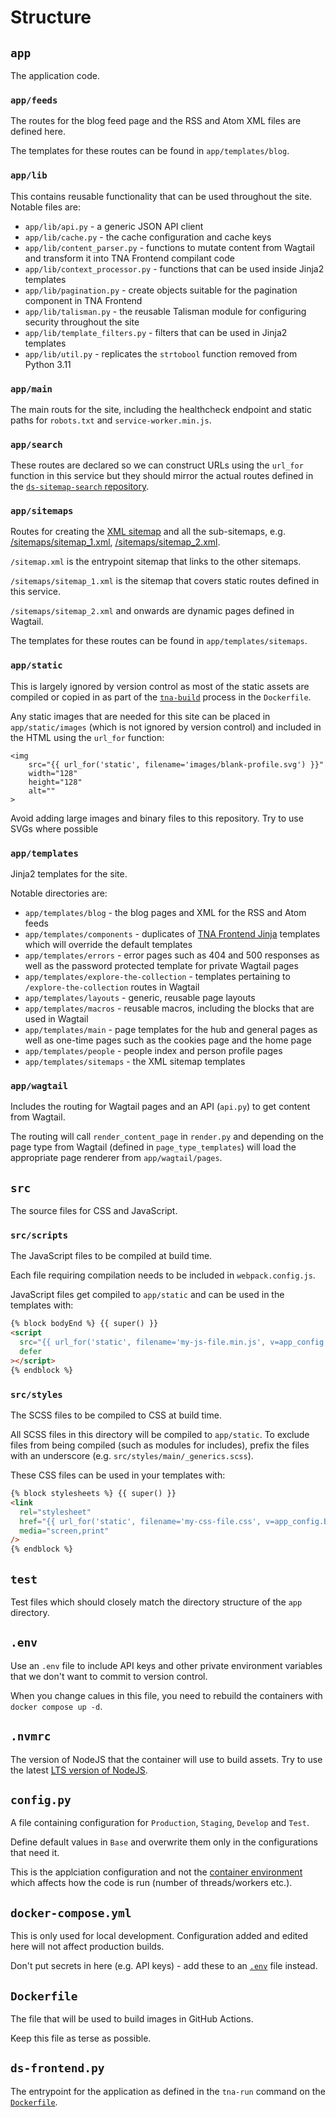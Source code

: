 # Structure

## `app`

The application code.

### `app/feeds`

The routes for the blog feed page and the RSS and Atom XML files are defined here.

The templates for these routes can be found in `app/templates/blog`.

### `app/lib`

This contains reusable functionality that can be used throughout the site. Notable files are:

- `app/lib/api.py` - a generic JSON API client
- `app/lib/cache.py` - the cache configuration and cache keys
- `app/lib/content_parser.py` - functions to mutate content from Wagtail and transform it into TNA Frontend compilant code
- `app/lib/context_processor.py` - functions that can be used inside Jinja2 templates
- `app/lib/pagination.py` - create objects suitable for the pagination component in TNA Frontend
- `app/lib/talisman.py` - the reusable Talisman module for configuring security throughout the site
- `app/lib/template_filters.py` - filters that can be used in Jinja2 templates
- `app/lib/util.py` - replicates the `strtobool` function removed from Python 3.11

### `app/main`

The main routs for the site, including the healthcheck endpoint and static paths for `robots.txt` and `service-worker.min.js`.

### `app/search`

These routes are declared so we can construct URLs using the `url_for` function in this service but they should mirror the actual routes defined in the [`ds-sitemap-search` repository](https://github.com/nationalarchives/ds-sitemap-search/blob/main/app/sitemap_search/routes.py).

### `app/sitemaps`

Routes for creating the [XML sitemap](http://localhost:65535/sitemap.xml) and all the sub-sitemaps, e.g. [/sitemaps/sitemap_1.xml](http://localhost:65535/sitemaps/sitemap_1.xml), [/sitemaps/sitemap_2.xml](http://localhost:65535/sitemaps/sitemap_2.xml).

`/sitemap.xml` is the entrypoint sitemap that links to the other sitemaps.

`/sitemaps/sitemap_1.xml` is the sitemap that covers static routes defined in this service.

`/sitemaps/sitemap_2.xml` and onwards are dynamic pages defined in Wagtail.

The templates for these routes can be found in `app/templates/sitemaps`.

### `app/static`

This is largely ignored by version control as most of the static assets are compiled or copied in as part of the [`tna-build`](https://github.com/nationalarchives/docker/tree/main/docker/tna-python#tna-build) process in the `Dockerfile`.

Any static images that are needed for this site can be placed in `app/static/images` (which is not ignored by version control) and included in the HTML using the `url_for` function:

```
<img
    src="{{ url_for('static', filename='images/blank-profile.svg') }}"
    width="128"
    height="128"
    alt=""
>
```

Avoid adding large images and binary files to this repository. Try to use SVGs where possible

### `app/templates`

Jinja2 templates for the site.

Notable directories are:

- `app/templates/blog` - the blog pages and XML for the RSS and Atom feeds
- `app/templates/components` - duplicates of [TNA Frontend Jinja](https://github.com/nationalarchives/tna-frontend-jinja) templates which will override the default templates
- `app/templates/errors` - error pages such as 404 and 500 responses as well as the password protected template for private Wagtail pages
- `app/templates/explore-the-collection` - templates pertaining to `/explore-the-collection` routes in Wagtail
- `app/templates/layouts` - generic, reusable page layouts
- `app/templates/macros` - reusable macros, including the blocks that are used in Wagtail
- `app/templates/main` - page templates for the hub and general pages as well as one-time pages such as the cookies page and the home page
- `app/templates/people` - people index and person profile pages
- `app/templates/sitemaps` - the XML sitemap templates

### `app/wagtail`

Includes the routing for Wagtail pages and an API (`api.py`) to get content from Wagtail.

The routing will call `render_content_page` in `render.py` and depending on the page type from Wagtail (defined in `page_type_templates`) will load the appropriate page renderer from `app/wagtail/pages`.

## `src`

The source files for CSS and JavaScript.

### `src/scripts`

The JavaScript files to be compiled at build time.

Each file requiring compilation needs to be included in `webpack.config.js`.

JavaScript files get compiled to `app/static` and can be used in the templates with:

```html
{% block bodyEnd %} {{ super() }}
<script
  src="{{ url_for('static', filename='my-js-file.min.js', v=app_config.BUILD_VERSION) }}"
  defer
></script>
{% endblock %}
```

### `src/styles`

The SCSS files to be compiled to CSS at build time.

All SCSS files in this directory will be compiled to `app/static`. To exclude files from being compiled (such as modules for includes), prefix the files with an underscore (e.g. `src/styles/main/_generics.scss`).

These CSS files can be used in your templates with:

```html
{% block stylesheets %} {{ super() }}
<link
  rel="stylesheet"
  href="{{ url_for('static', filename='my-css-file.css', v=app_config.BUILD_VERSION) }}"
  media="screen,print"
/>
{% endblock %}
```

## `test`

Test files which should closely match the directory structure of the `app` directory.

## `.env`

Use an `.env` file to include API keys and other private environment variables that we don't want to commit to version control.

When you change calues in this file, you need to rebuild the containers with `docker compose up -d`.

## `.nvmrc`

The version of NodeJS that the container will use to build assets. Try to use the latest [LTS version of NodeJS](https://nodejs.org/en/about/previous-releases).

## `config.py`

A file containing configuration for `Production`, `Staging`, `Develop` and `Test`.

Define default values in `Base` and overwrite them only in the configurations that need it.

This is the applciation configuration and not the [container environment](https://github.com/nationalarchives/docker/tree/main/docker/tna-python#environment-variables) which affects how the code is run (number of threads/workers etc.).

## `docker-compose.yml`

This is only used for local development. Configuration added and edited here will not affect production builds.

Don't put secrets in here (e.g. API keys) - add these to an [`.env`](#env) file instead.

## `Dockerfile`

The file that will be used to build images in GitHub Actions.

Keep this file as terse as possible.

## `ds-frontend.py`

The entrypoint for the application as defined in the `tna-run` command on the [`Dockerfile`](#dockerfile).
